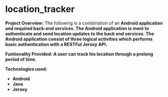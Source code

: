 # location_tracker

<strong>Project Overview:</strong>
The following is a combination of an <strong>Android<strong> application and required back-end services. The Android application is ment to authenticate and send location updates to the back end services. The Android application consist of three logical activities which performs basic authentication with a <strong>RESTFul Jersey</strong> API.

<strong>Funtionality Provided:</strong>
A user can track his location through a prolong period of time.

<strong>Technologies used:</strong>
<ul>
<li>Android</li>
<li>Java</li>
<li>Jersey</li>
</ul>
